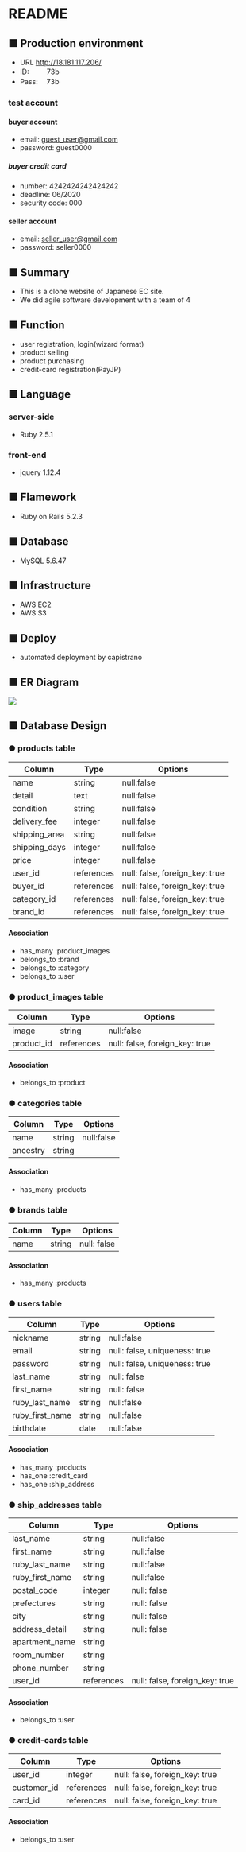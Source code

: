 # README

## ■ Production environment
- URL  http://18.181.117.206/
- ID: 　　 73b
- Pass: 　73b

### test account
#### buyer account
- email: guest_user@gmail.com
- password: guest0000
##### buyer credit card
- number: 4242424242424242
- deadline: 06/2020
- security code: 000

#### seller account
- email: seller_user@gmail.com
- password: seller0000

## ■ Summary
- This is a clone website of Japanese EC site.
- We did agile software development with a team of 4

## ■ Function
* user registration, login(wizard format)
* product selling
* product purchasing
* credit-card registration(PayJP)


## ■ Language
### server-side
* Ruby 2.5.1
### front-end
* jquery 1.12.4

## ■ Flamework
* Ruby on Rails 5.2.3

## ■ Database
* MySQL 5.6.47

## ■ Infrastructure
* AWS EC2
* AWS S3

## ■ Deploy
* automated deployment by capistrano

## ■ ER Diagram
![](https://i.gyazo.com/4af357ba9936aa0d2f9a3f6d5fc79c69.png)


## ■ Database Design

### ● products table
|Column|Type|Options|
|------|----|-------|
|name|string|null:false|
|detail|text|null:false|
|condition|string|null:false|
|delivery_fee|integer|null:false|
|shipping_area|string|null:false|
|shipping_days|integer|null:false| 
|price|integer|null:false|
|user_id|references|null: false, foreign_key: true|
|buyer_id|references|null: false, foreign_key: true|
|category_id|references|null: false, foreign_key: true|
|brand_id|references|null: false, foreign_key: true|
#### Association
- has_many :product_images
- belongs_to :brand
- belongs_to :category
- belongs_to :user

### ● product_images table
|Column|Type|Options|
|------|----|-------|
|image|string|null:false|
|product_id|references|null: false, foreign_key: true|
#### Association
- belongs_to :product

### ● categories table
|Column|Type|Options|
|------|----|-------|
|name|string|null:false|
|ancestry|string|
#### Association
- has_many :products

### ● brands table
|Column|Type|Options|
|------|----|-------|
|name|string|null: false|
#### Association
- has_many :products

### ● users table
|Column|Type|Options|
|------|----|-------|
|nickname|string|null:false|
|email|string|null: false, uniqueness: true|
|password|string|null: false, uniqueness: true|
|last_name|string|null: false|
|first_name|string|null: false|
|ruby_last_name|string|null:false|
|ruby_first_name|string|null:false|
|birthdate|date|null:false|
#### Association
- has_many :products
- has_one :credit_card
- has_one :ship_address

### ● ship_addresses table
|Column|Type|Options|
|------|----|-------|
|last_name|string|null:false|
|first_name|string|null:false|
|ruby_last_name|string|null:false|
|ruby_first_name|string|null:false|
|postal_code|integer|null: false| 
|prefectures|string|null: false|
|city|string|null: false|
|address_detail|string|null: false|
|apartment_name|string|
|room_number|string|
|phone_number|string|
|user_id|references|null: false, foreign_key: true|
#### Association
- belongs_to :user

### ● credit-cards table
|Column|Type|Options|
|------|----|-------|
|user_id|integer|null: false, foreign_key: true|
|customer_id|references|null: false, foreign_key: true|
|card_id|references|null: false, foreign_key: true|
#### Association
- belongs_to :user

